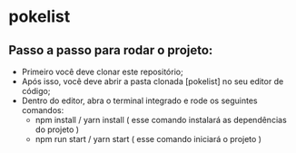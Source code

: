 # pokelist

## Passo a passo para rodar o projeto:
- Primeiro você deve clonar este repositório;
- Após isso, você deve abrir a pasta clonada [pokelist] no seu editor de código;
- Dentro do editor, abra o terminal integrado e rode os seguintes comandos:
    * npm install / yarn install ( esse comando instalará as dependências do projeto )
    * npm run start / yarn start ( esse comando iniciará o projeto )